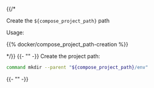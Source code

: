 {{/*

Create the `${compose_project_path}` path

Usage:

{{% docker/compose_project_path-creation %}}

*/}}
{{- "" -}}
Create the project path:

```bash
command mkdir --parent "${compose_project_path}/env"
```

{{- "" -}}
